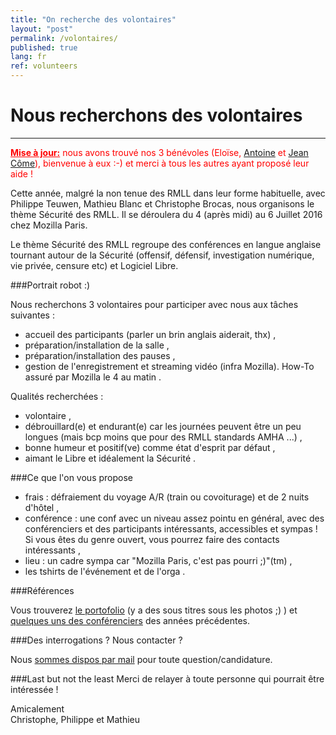 ```yaml
---
title: "On recherche des volontaires"
layout: "post"
permalink: /volontaires/
published: true
lang: fr
ref: volunteers 
---
```


# Nous recherchons des volontaires 


---

<span style="color:red;"><u><strong>Mise à jour:</strong></u> nous avons trouvé nos 3 bénévoles (Eloïse, [Antoine](https://twitter.com/acervoise) et [Jean Côme](https://twitter.com/cdpointpoint)), bienvenue à eux :-) et merci à tous les autres ayant proposé leur aide !</span>

Cette année, malgré la non tenue des RMLL dans leur forme habituelle, avec Philippe Teuwen, Mathieu Blanc et Christophe Brocas, nous organisons le thème Sécurité des RMLL. Il se déroulera du 4 (après midi) au 6 Juillet 2016 chez Mozilla Paris.

Le thème Sécurité des RMLL regroupe des conférences en langue anglaise tournant autour de la Sécurité (offensif, défensif, investigation numérique, vie privée, censure etc) et Logiciel Libre.

###Portrait robot :)

Nous recherchons 3 volontaires pour participer avec nous aux tâches suivantes :

- accueil des participants (parler un brin anglais aiderait, thx) ,
- préparation/installation de la salle ,
- préparation/installation des pauses ,
- gestion de l'enregistrement et streaming vidéo (infra Mozilla). How-To assuré par Mozilla le 4 au matin .

Qualités recherchées :

- volontaire ,
- débrouillard(e) et endurant(e) car les journées peuvent être un peu longues (mais bcp moins que pour des RMLL standards AMHA ...) ,
- bonne humeur et positif(ve) comme état d'esprit par défaut ,
- aimant le Libre et idéalement la Sécurité .

###Ce que l'on vous propose

- frais : défraiement du voyage A/R (train ou covoiturage) et de 2 nuits d'hôtel ,
- conférence : une conf avec un niveau assez pointu en général, avec des conférenciers et des participants intéressants, accessibles et sympas ! Si vous êtes du genre ouvert, vous pourrez faire des contacts intéressants ,
- lieu : un cadre sympa car "Mozilla Paris, c'est pas pourri ;)"(tm) ,
- les tshirts de l'événement et de l'orga .
 
###Références

Vous trouverez [le portofolio](https://sec2016.rmll.info/#portfolio) (y a des sous titres sous les photos ;) ) et [quelques uns des conférenciers](https://sec2016.rmll.info/#archives) des années précédentes.

###Des interrogations ? Nous contacter ?

Nous [sommes dispos par mail](mailto:contact.sec2016@rmll.info) pour toute question/candidature.

###Last but not the least
Merci de relayer à toute personne qui pourrait être intéressée !

Amicalement  
Christophe, Philippe et Mathieu 
